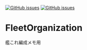 [![GitHub issues](https://img.shields.io/github/issues/ayumu838/FleetOrganization.svg)](https://github.com/ayumu838/FleetOrganization/issues)
[![GitHub issues](https://img.shields.io/github/issues-closed/ayumu838/FleetOrganization.svg)](https://github.com/ayumu838/FleetOrganization/issues?q=is%3Aissue+is%3Aclosed)
# FleetOrganization
艦これ編成メモ用
